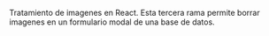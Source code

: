 Tratamiento de imagenes en React. Esta tercera rama permite borrar imagenes en un formulario modal de una base de datos.
